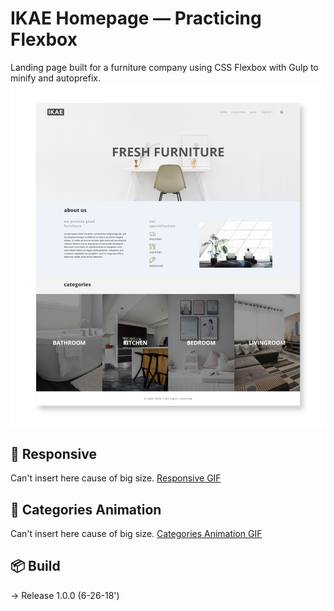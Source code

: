 # IKAE Homepage — Practicing Flexbox 
Landing page built for a furniture company using CSS Flexbox with Gulp to minify and autoprefix.
<br>
![Webpage preview](./build/images/IKAE-complete-image.jpg)
<br>

## :100: Responsive
Can't insert here cause of big size.
[Responsive GIF](https://i.imgur.com/rD3I1xA.gif)
<br>

## :100: Categories Animation
Can't insert here cause of big size.
[Categories Animation GIF](https://i.imgur.com/NzSlT32.gif)

## :package: Build 
→ Release 1.0.0 (6-26-18')
